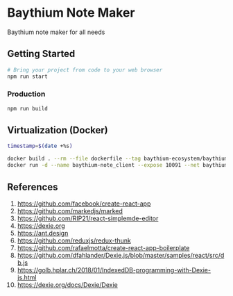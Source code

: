 # Baythium Note Maker

Baythium note maker for all needs

## Getting Started

```bash
# Bring your project from code to your web browser
npm run start
```

### Production

```bash
npm run build
```

## Virtualization (Docker)

```bash 
timestamp=$(date +%s)

docker build . --rm --file dockerfile --tag baythium-ecosystem/baythium-note_client:$timestamp
docker run -d --name baythium-note_client --expose 10091 --net baythium-network-1 -e "VIRTUAL_HOST=note.baythium.com,note.bayesianflow.space" --restart=on-failure:3 baythium-ecosystem/baythium-note_client:$timestamp
```

## References
1. https://github.com/facebook/create-react-app
2. https://github.com/markedjs/marked
3. https://github.com/RIP21/react-simplemde-editor
4. https://dexie.org
5. https://ant.design
6. https://github.com/reduxjs/redux-thunk
7. https://github.com/rafaelmotta/create-react-app-boilerplate
8. https://github.com/dfahlander/Dexie.js/blob/master/samples/react/src/db.js
9. https://golb.hplar.ch/2018/01/IndexedDB-programming-with-Dexie-js.html
10. https://dexie.org/docs/Dexie/Dexie